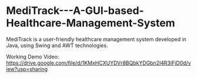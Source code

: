 # MediTrack---A-GUI-based-Healthcare-Management-System
MediTrack is a user-friendly healthcare management system developed in Java, using Swing and AWT technologies.

Working Demo Video: https://drive.google.com/file/d/1KMxHCXUYDVr8BQbkYDGbn2l4R3iFjD0d/view?usp=sharing
